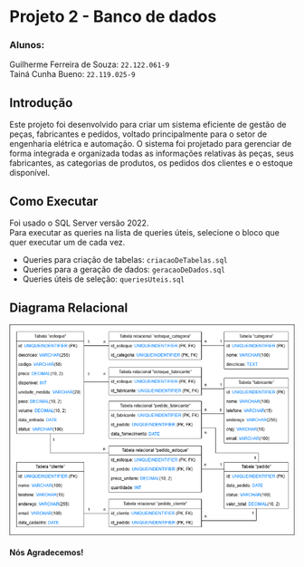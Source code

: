 # Projeto 2 - Banco de dados
### Alunos:
Guilherme Ferreira de Souza: `22.122.061-9` <br/>
Tainá Cunha Bueno: `22.119.025-9`

## Introdução
Este projeto foi desenvolvido para criar um sistema eficiente de gestão de peças, fabricantes e pedidos, voltado principalmente para o setor de engenharia elétrica e automação. O sistema foi projetado para gerenciar de forma integrada e organizada todas as informações relativas às peças, seus fabricantes, as categorias de produtos, os pedidos dos clientes e o estoque disponível.

## Como Executar
Foi usado o SQL Server versão 2022. <br>
Para executar as queries na lista de queries úteis, selecione o bloco que quer executar um de cada vez.

- Queries para criação de tabelas: `criacaoDeTabelas.sql`
- Queries para a geração de dados: `geracaoDeDados.sql`
- Queries úteis de seleção: `queriesUteis.sql`

## Diagrama Relacional
![Diagrama relacional](./modeloRelacional.png "Diagrama relacional")

#### Nós Agradecemos!
